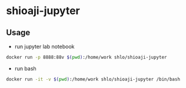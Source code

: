 # shioaji-jupyter

## Usage

* run jupyter lab notebook
```bash
docker run -p 8888:88v $(pwd):/home/work shlo/shioaji-jupyter
```

* run bash
```bash
docker run -it -v $(pwd):/home/work shlo/shioaji-jupyter /bin/bash
```
